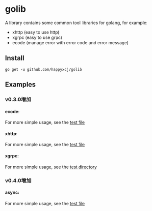 # golib

A library contains some common tool libraries for golang, for example: 

- xhttp (easy to use http)
- xgrpc (easy to use grpc)
- ecode (manage error with error code and error message)

## Install

```
go get -u github.com/happyxcj/golib
```

## Examples

### v0.3.0增加

#### ecode: 

For more simple usage, see the [test file](https://github.com/happyxcj/golib/blob/master/ecode/ecode_test.go)

#### xhttp: 

For more simple usage, see the [test file](https://github.com/happyxcj/golib/blob/master/xhttp/client_test.go)

#### xgrpc: 

For more simple usage, see the [test directory](https://github.com/happyxcj/golib/blob/master/xgrpc/_test)

### v0.4.0增加

#### async: 

For more simple usage, see the [test file](https://github.com/happyxcj/golib/blob/master/async/fn_worker_test.go)